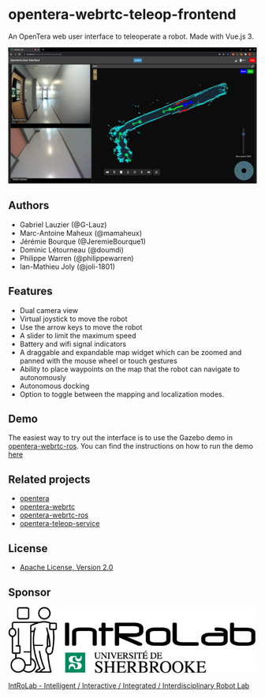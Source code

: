 # opentera-webrtc-teleop-frontend

An OpenTera web user interface to teleoperate a robot. Made with Vue.js 3.

![OpenTera teleop frontend](images/opentera_teleop_frontend.png)

## Authors

- Gabriel Lauzier (@G-Lauz)
- Marc-Antoine Maheux (@mamaheux)
- Jérémie Bourque (@JeremieBourque1)
- Dominic Létourneau (@doumdi)
- Philippe Warren (@philippewarren)
- Ian-Mathieu Joly (@joli-1801)

## Features

- Dual camera view
- Virtual joystick to move the robot
- Use the arrow keys to move the robot
- A slider to limit the maximum speed
- Battery and wifi signal indicators
- A draggable and expandable map widget which can be zoomed and panned with the mouse wheel or touch gestures
- Ability to place waypoints on the map that the robot can navigate to autonomously
- Autonomous docking
- Option to toggle between the mapping and localization modes.

## Demo

The easiest way to try out the interface is to use the Gazebo demo in [opentera-webrtc-ros](https://github.com/introlab/opentera-webrtc-ros). You can find the instructions on how to run the demo [here](https://github.com/introlab/opentera-webrtc-ros/blob/main/opentera_webrtc_demos/README.md)

## Related projects

- [opentera](https://github.com/introlab/opentera)
- [opentera-webrtc](https://github.com/introlab/opentera-webrtc)
- [opentera-webrtc-ros](https://github.com/introlab/opentera-webrtc-ros)
- [opentera-teleop-service](https://github.com/introlab/opentera-teleop-service)

## License

- [Apache License, Version 2.0](LICENSE)

## Sponsor

![IntRoLab](images/IntRoLab.png)

[IntRoLab - Intelligent / Interactive / Integrated / Interdisciplinary Robot Lab](https://introlab.3it.usherbrooke.ca)

